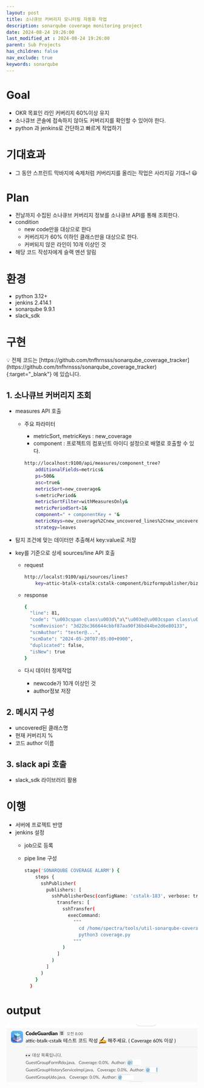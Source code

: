 ```yaml
---
layout: post
title: 소나큐브 커버리지 모니터링 자동화 작업
description: sonarqube coverage monitoring project
date: 2024-08-24 19:26:00
last_modified_at : 2024-08-24 19:26:00
parent: Sub Projects
has_children: false
nav_exclude: true
keywords: sonarqube
---
```



# Goal

- OKR 목표인 라인 커버리지 60%이상 유지
- 소나큐브 콘솔에 접속하지 않아도 커버리지를 확인할 수 있어야 한다.
- python 과 jenkins로 간단하고 빠르게 작업하기

# 기대효과

- 그 동안 스프린트 막바지에 숙제처럼 커버리지를 올리는 작업은 사라지길 기대~! 😃

# Plan

- 전날까지 수집된 소나큐브 커버리지 정보를  소나큐브 API를 통해 조회한다.
- condition
    - new code만을 대상으로 한다
    - 커버리지가 60% 이하인 클래스만을 대상으로 한다.
    - 커버되지 않은 라인이 10개 이상인 것
- 해당 코드 작성자에게 슬랙 멘션 알림

# 환경

- python 3.12+
- jenkins 2.414.1
- sonarqube 9.9.1
- slack_sdk

# 구현

<aside>
💡 전체 코드는 [https://github.com/tnfhrnsss/sonarqube_coverage_tracker](https://github.com/tnfhrnsss/sonarqube_coverage_tracker){:target="_blank"} 에 있습니다.

</aside>

## 1. 소나큐브 커버리지 조회

- measures API 호출
    - 주요 파라미터
        - metricSort, metricKeys : new_coverage
        - component : 프로젝트의 컴포넌트 아이디 설정으로 배열로 호출할 수 있다.
        
        ```bash
        http://localhost:9100/api/measures/component_tree?
        	additionalFields=metrics&
        	ps=500&
        	asc=true&
        	metricSort=new_coverage&
        	s=metricPeriod&
        	metricSortFilter=withMeasuresOnly&
        	metricPeriodSort=1&
        	component=" + componentKey + "&
        	metricKeys=new_coverage%2Cnew_uncovered_lines%2Cnew_uncovered_conditions&
        	strategy=leaves
        ```
        
- 탐지 조건에 맞는 데이터만 추출해서 key:value로 저장
- key를 기준으로 상세 sources/line API 호출
    - request
        
        ```bash
        http://localst:9100/api/sources/lines?
        	key=attic-btalk-cstalk:cstalk-component/bizformpublisher/bizformpublisher-service/src/main/java/spectra/attic/btalk/cstalk/bizformpublisher/request/adapter/local/AgentBizformRequestLocalAdapter.java
        ```
        
    - response
        
        ```bash
        {
          "line": 81,
          "code": "\u003cspan class\u003d\"a\"\u003e@\u003cspan class\u003d\"sym-5 sym\"\u003ePathVariable\u003c/span\u003e\u003c/span\u003e String \u003cspan class\u003d\"sym-45 sym\"\u003eknowledgeId\u003c/span\u003e",
          "scmRevision": "3d22bc366644cbbf87aa90f36bd44be2d6e80133",
          "scmAuthor": "tester@...",
          "scmDate": "2024-05-20T07:05:00+0900",
          "duplicated": false,
          "isNew": true
        }
        ```
        
    - 다시 데이터 정제작업
        - newcode가 10개 이상인 것
        - author정보 저장
    

## 2. 메시지 구성

- uncovered된 클래스명
- 현재 커버리지 %
- 코드 author 이름

## 3. slack api 호출

- slack_sdk 라이브러리 활용

# 이행

- 서버에 프로젝트 반영
- jenkins 설정
    - job으로 등록
    - pipe line 구성
        
        ```bash
        stage('SONARQUBE COVERAGE ALARM') {
            steps {
              sshPublisher(
                publishers: [
                  sshPublisherDesc(configName: 'cstalk-183', verbose: true,
                    transfers: [
                      sshTransfer(
                        execCommand:
                          """
                            cd /home/spectra/tools/util-sonarqube-coverage/src
                            python3 coverage.py
                          """
                      )
                    ]
                  )
                ]
              )
            }
          }
        ```
        

# output

![sonarqube_coverage_monitoring](./img/sonarqube_coverage_monitoring.png)
